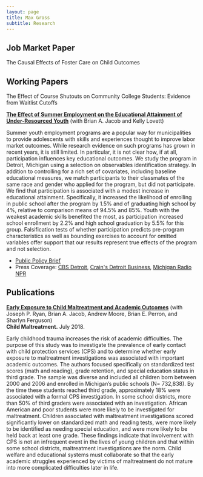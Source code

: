 ```yaml
---
layout: page
title: Max Gross
subtitle: Research
---
```


## Job Market Paper

The Causal Effects of Foster Care on Child Outcomes  

## Working Papers

The Effect of Course Shutouts on Community College Students: Evidence from Waitlist Cutoffs  

[**The Effect of Summer Employment on the Educational Attainment of Under-Resourced Youth**](https://max-gross.github.io/website_documents/detroit_summer_employment.pdf) (with Brian A. Jacob and Kelly Lovett)  

Summer youth employment programs are a popular way for municipalities to provide
adolescents with skills and experiences thought to improve labor market outcomes.
While research evidence on such programs has grown in recent years, it is still limited.
In particular, it is not clear how, if at all, participation influences key educational
outcomes. We study the program in Detroit, Michigan using a selection on observables
identification strategy. In addition to controlling for a rich set of covariates, including
baseline educational measures, we match participants to their classmates of the same
race and gender who applied for the program, but did not participate. We find
that participation is associated with a modest increase in educational attainment.
Specifically, it increased the likelihood of enrolling in public school after the program
by 1.5% and of graduating high school by 4%, relative to comparison means of 94.5%
and 85%. Youth with the weakest academic skills benefited the most, as participation
increased school enrollment by 2.2% and high school graduation by 5.5% for this group.
Falsification tests of whether participation predicts pre-program characteristics as well
as bounding exercises to account for omitted variables offer support that our results represent true effects of the program and not selection.
* [Public Policy Brief](https://max-gross.github.io/website_documents/detroit_summer_employment_brief.pdf)
* Press Coverage: [CBS Detroit](https://detroit.cbslocal.com/2018/04/11/youth-in-detroit-summer-jobs-program-gain-more-than-a-paycheck/), [Crain's Detroit Business](https://www.crainsdetroit.com/article/20180411/news/657856/um-study-detroit-youth-jobs-program-shows-educational-benefits), [Michigan Radio NPR](https://www.michiganradio.org/post/detroit-youth-summer-jobs-program-boosts-graduation-rates-lowers-absences)

## Publications

[**Early Exposure to Child Maltreatment and Academic Outcomes**](https://max-gross.github.io/website_documents/child_maltreatment_academic_outcomes.pdf) (with Joseph P. Ryan, Brian A. Jacob, Andrew Moore, Brian E. Perron, and Sharlyn Ferguson)  
**Child Maltreatment.** July 2018.  

Early childhood trauma increases the risk of academic difficulties. The purpose of this study was to investigate the prevalence of
early contact with child protection services (CPS) and to determine whether early exposure to maltreatment investigations was
associated with important academic outcomes. The authors focused specifically on standardized test scores (math and reading),
grade retention, and special education status in third grade. The sample was diverse and included all children born between 2000
and 2006 and enrolled in Michigan’s public schools (N= 732,838). By the time these students reached third grade, approximately
18% were associated with a formal CPS investigation. In some school districts, more than 50% of third graders were associated
with an investigation. African American and poor students were more likely to be investigated for maltreatment. Children
associated with maltreatment investigations scored significantly lower on standardized math and reading tests, were more
likely to be identified as needing special education, and were more likely to be held back at least one grade. These findings
indicate that involvement with CPS is not an infrequent event in the lives of young children and that within some school districts,
maltreatment investigations are the norm. Child welfare and educational systems must collaborate so that the early academic
struggles experienced by victims of maltreatment do not mature into more complicated difficulties later in life.

